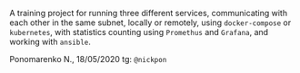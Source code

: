 A training project for running three different services,
communicating with each other in the same subnet, locally or
remotely, using `docker-compose` or `kubernetes`, with statistics
counting using `Promethus` and `Grafana`, and working with
`ansible`.

Ponomarenko N., 18/05/2020
tg: `@nickpon`
